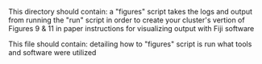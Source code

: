 This directory should contain:
  a "figures" script
    takes the logs and output from running the "run" script in order to create your cluster's
    vertion of Figures 9 & 11 in paper
  instructions for visualizing output with Fiji software

This file should contain:
  detailing how to "figures" script is run
  what tools and software were utilized
